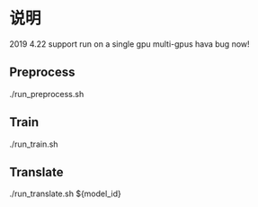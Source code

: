 # 说明
2019 4.22
support run on a single gpu
multi-gpus hava bug now!

## Preprocess

./run_preprocess.sh

## Train

./run_train.sh

## Translate

./run_translate.sh ${model_id}